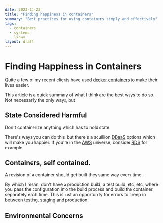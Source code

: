 ```yaml
---
date: 2023-11-23
title: "Finding happiness in containers"
summary: "Best practices for using containers simply and effectively"
tags:
  - containers
  - systems
  - linux
layout: draft
---
```


# Finding Happiness in Containers

Quite a few of my recent clients have used [docker containers](https://docker.org/)
to make their lives easier.

This article is a quick summary of what I think are the best ways 
to do so.  Not necessarily the only ways, but 

## State Considered Harmful

Don't containerize anything which has to hold state.

There's ways you can do this, but there's a squillion
[DBaaS](https://en.wikipedia.org/wiki/Cloud_database)
options which will make you happier.
If you're in the [AWS](https://aws.amazon.com/) universe, consider
[RDS](https://aws.amazon.com/rds/) for example.

## Containers, self contained.

A revision of a container should get built they same way every time.

By which I mean, don't have a production build, a test build, etc, etc, where
you pass the configuration into the build process and build the container separately each time.
This is just an opportunity for errors to creep in between testing,
staging and production.

## Environmental Concerns




